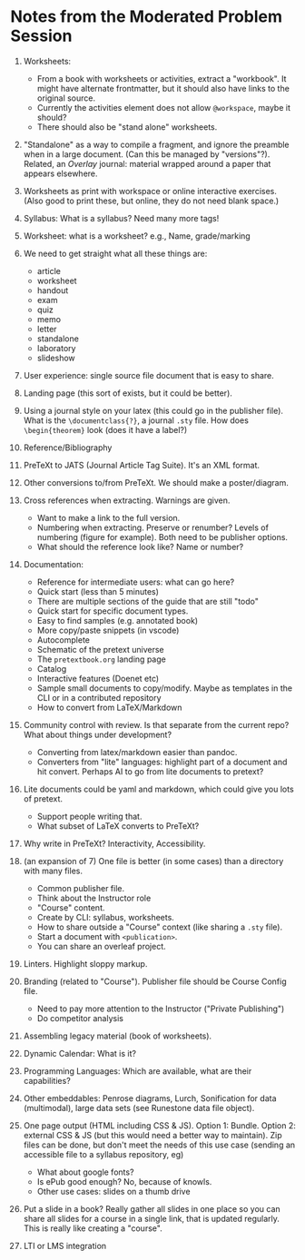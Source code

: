 # Notes from the Moderated Problem Session

1. Worksheets:
    - From a book with worksheets or activities, extract a "workbook".  It might have alternate frontmatter, but it should also have links to the original source.
    - Currently the activities element does not allow `@workspace`, maybe it should?
    - There should also be "stand alone" worksheets.

2. "Standalone" as a way to compile a fragment, and ignore the preamble when in a large document.  (Can this be managed by "versions"?).  Related, an *Overlay* journal: material wrapped around a paper that appears elsewhere.

3. Worksheets as print with workspace or online interactive exercises.  (Also good to print these, but online, they do not need blank space.)

4. Syllabus: What is a syllabus?  Need many more tags!

5. Worksheet: what is a worksheet?  e.g., Name, grade/marking

6. We need to get straight what all these things are:
    - article
    - worksheet
    - handout
    - exam
    - quiz
    - memo
    - letter
    - standalone
    - laboratory
    - slideshow

7. User experience: single source file document that is easy to share.

8. Landing page (this sort of exists, but it could be better).

9. Using a journal style on your latex (this could go in the publisher file).  What is the `\documentclass{?}`, a journal `.sty` file.  How does `\begin{theorem}` look (does it have a label?)

10. Reference/Bibliography

11. PreTeXt to JATS (Journal Article Tag Suite).  It's an XML format.

12. Other conversions to/from PreTeXt.  We should make a poster/diagram.

13. Cross references when extracting.  Warnings are given.  
    - Want to make a link to the full version.  
    - Numbering when extracting.  Preserve or renumber?  Levels of numbering (figure for example).  Both need to be publisher options.
    - What should the reference look like?  Name or number?

14. Documentation:
    - Reference for intermediate users: what can go here?
    - Quick start (less than 5 minutes)
    - There are multiple sections of the guide that are still "todo"
    - Quick start for specific document types.
    - Easy to find samples (e.g. annotated book)
    - More copy/paste snippets (in vscode)
    - Autocomplete
    - Schematic of the pretext universe
    - The `pretextbook.org` landing page
    - Catalog
    - Interactive features (Doenet etc)
    - Sample small documents to copy/modify.  Maybe as templates in the CLI or in a contributed repository
    - How to convert from LaTeX/Markdown

15. Community control with review.  Is that separate from the current repo?  What about things under development?  
    - Converting from latex/markdown easier than pandoc.
    - Converters from "lite" languages: highlight part of a document and hit convert.  Perhaps AI to go from lite documents to pretext?

16. Lite documents could be yaml and markdown, which could give you lots of pretext.  
    - Support people writing that.
    - What subset of LaTeX converts to PreTeXt?

17. Why write in PreTeXt?  Interactivity, Accessibility.

18. (an expansion of 7) One file is better (in some cases) than a directory with many files.
    - Common publisher file.
    - Think about the Instructor role
    - "Course" content.
    - Create by CLI: syllabus, worksheets.
    - How to share outside a "Course" context (like sharing a `.sty` file).
    - Start a document with `<publication>`.
    - You can share an overleaf project.

19. Linters.  Highlight sloppy markup.

20. Branding (related to "Course").  Publisher file should be Course Config file.  
    - Need to pay more attention to the Instructor ("Private Publishing")
    - Do competitor analysis

21. Assembling legacy material (book of worksheets).

22. Dynamic Calendar: What is it?

23. Programming Languages: Which are available, what are their capabilities?

24. Other embeddables: Penrose diagrams, Lurch, Sonification for data (multimodal), large data sets (see Runestone data file object).

25. One page output (HTML including CSS & JS).  Option 1: Bundle.  Option 2: external CSS & JS (but this would need a better way to maintain).  Zip files can be done, but don't meet the needs of this use case (sending an accessible file to a syllabus repository, eg)
    - What about google fonts?
    - Is ePub good enough?  No, because of knowls.
    - Other use cases: slides on a thumb drive

26. Put a slide in a book?  Really gather all slides in one place so you can share all slides for a course in a single link, that is updated regularly.  This is really like creating a "course".

27. LTI or LMS integration
